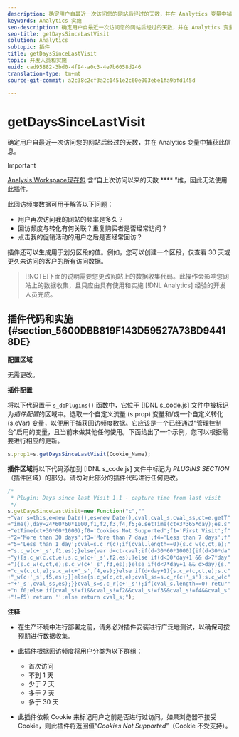 ```yaml
---
description: 确定用户自最近一次访问您的网站后经过的天数，并在 Analytics 变量中捕获此信息。
keywords: Analytics 实施
seo-description: 确定用户自最近一次访问您的网站后经过的天数，并在 Analytics 变量中捕获此信息。
seo-title: getDaysSinceLastVisit
solution: Analytics
subtopic: 插件
title: getDaysSinceLastVisit
topic: 开发人员和实施
uuid: cad95882-3bd0-4f94-a0c3-4e7b6058d246
translation-type: tm+mt
source-git-commit: a2c38c2cf3a2c1451e2c60e003ebe1fa9bfd145d

---
```



# getDaysSinceLastVisit

确定用户自最近一次访问您的网站后经过的天数，并在 Analytics 变量中捕获此信息。

>[!IMPORTANT]
>
>[Analysis Workspace现在包](https://marketing.adobe.com/resources/help/en_US/analytics/analysis-workspace/) 含“自上次访问以来的天数 **** ”维，因此无法使用此插件。

此回访频度数据可用于解答以下问题：

* 用户再次访问我的网站的频率是多久？
* 回访频度与转化有何关联？重复购买者是否经常访问？
* 点击我的促销活动的用户之后是否经常回访？

插件还可以生成用于划分区段的值。例如，您可以创建一个区段，仅查看 30 天或更久未访问的客户的所有访问数据。

> [!NOTE]下面的说明需要您更改网站上的数据收集代码。此操作会影响您网站上的数据收集，且只应由具有使用和实施 [!DNL Analytics] 经验的开发人员完成。

## 插件代码和实施 {#section_5600DBB819F143D59527A73BD94418DE}

**配置区域**

无需更改。

**插件配置**

将以下代码置于 `s_doPlugins()` 函数中，它位于 [!DNL s_code.js] 文件中被标记为&#x200B;*插件配置*&#x200B;的区域中。选取一个自定义流量 (s.prop) 变量和/或一个自定义转化 (s.eVar) 变量，以便用于捕获回访频度数据。它应该是一个已经通过“管理控制台”启用的变量，且当前未做其他任何使用。下面给出了一个示例，您可以根据需要进行相应的更新。

```js
s.prop1=s.getDaysSinceLastVisit(Cookie_Name);
```

**插件区域**&#x200B;将以下代码添加到 [!DNL s_code.js] 文件中标记为 *PLUGINS SECTION*（插件区域）的部分。请勿对此部分的插件代码进行任何更改。

```js
/* 
 * Plugin: Days since last Visit 1.1 - capture time from last visit 
 */ 
s.getDaysSinceLastVisit=new Function("c","" 
+"var s=this,e=new Date(),es=new Date(),cval,cval_s,cval_ss,ct=e.getT" 
+"ime(),day=24*60*60*1000,f1,f2,f3,f4,f5;e.setTime(ct+3*365*day);es.s" 
+"etTime(ct+30*60*1000);f0='Cookies Not Supported';f1='First Visit';f" 
+"2='More than 30 days';f3='More than 7 days';f4='Less than 7 days';f" 
+"5='Less than 1 day';cval=s.c_r(c);if(cval.length==0){s.c_w(c,ct,e);" 
+"s.c_w(c+'_s',f1,es);}else{var d=ct-cval;if(d>30*60*1000){if(d>30*da" 
+"y){s.c_w(c,ct,e);s.c_w(c+'_s',f2,es);}else if(d<30*day+1 && d>7*day" 
+"){s.c_w(c,ct,e);s.c_w(c+'_s',f3,es);}else if(d<7*day+1 && d>day){s." 
+"c_w(c,ct,e);s.c_w(c+'_s',f4,es);}else if(d<day+1){s.c_w(c,ct,e);s.c" 
+"_w(c+'_s',f5,es);}}else{s.c_w(c,ct,e);cval_ss=s.c_r(c+'_s');s.c_w(c" 
+"+'_s',cval_ss,es);}}cval_s=s.c_r(c+'_s');if(cval_s.length==0) retur" 
+"n f0;else if(cval_s!=f1&&cval_s!=f2&&cval_s!=f3&&cval_s!=f4&&cval_s" 
+"!=f5) return '';else return cval_s;");
```

**注释**

* 在生产环境中进行部署之前，请务必对插件安装进行广泛地测试，以确保可按预期进行数据收集。
* 此插件根据回访频度将用户分类为以下群组：

   * 首次访问
   * 不到 1 天
   * 少于 7 天
   * 多于 7 天
   * 多于 30 天

* 此插件依赖 Cookie 来标记用户之前是否进行过访问。如果浏览器不接受 Cookie，则此插件将返回值“*Cookies Not Supported*”（Cookie 不受支持）。

